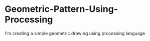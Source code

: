 # Geometric-Pattern-Using-Processing
I'm creating a simple geometric drawing using processing language
